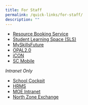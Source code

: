 ```yaml
---
title: For Staff
permalink: /quick-links/for-staff/
description: ""
---
```

*   [Resource Booking Service](https://rbs.avero-tech.com/)
*   [Student Learning Space (SLS)](http://learning.moe.edu.sg/)
*   [MySkillsFuture](https://www.myskillsfuture.sg/)
*   [OPAL2.0](https://opal2.moe.edu.sg/)
*   [iCON](http://icon.moe.edu.sg/)
*   [SC Mobile](https://scmobile.moe.edu.sg/)

_Intranet Only_

*   [School Cockpit](https://schoolcockpit.moe.gov.sg/) 
*   [HRMS](https://hrms.moe.gov.sg/)
*   [MOE Intranet](http://intranet.moe.gov.sg/Pages/Home.aspx)
*   [North Zone Exchange](https://nzx.edu.sg/)
